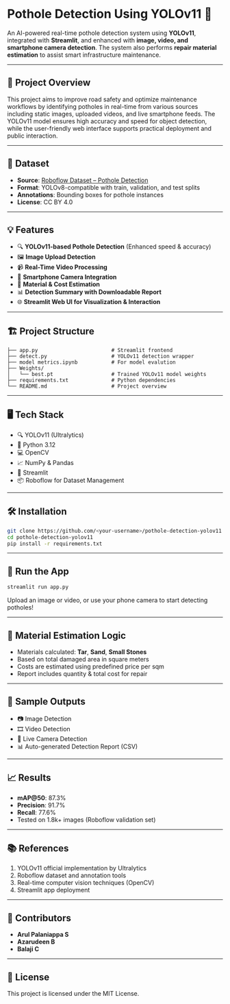 
# Pothole Detection Using YOLOv11 🚧

An AI-powered real-time pothole detection system using **YOLOv11**, integrated with **Streamlit**, and enhanced with **image, video, and smartphone camera detection**. The system also performs **repair material estimation** to assist smart infrastructure maintenance.

---

## 🧠 Project Overview

This project aims to improve road safety and optimize maintenance workflows by identifying potholes in real-time from various sources including static images, uploaded videos, and live smartphone feeds. The YOLOv11 model ensures high accuracy and speed for object detection, while the user-friendly web interface supports practical deployment and public interaction.

---

## 📂 Dataset

- **Source**: [Roboflow Dataset – Pothole Detection](https://universe.roboflow.com/project-ssayl/potholes-detection-d4rma/dataset/1)
- **Format**: YOLOv8-compatible with train, validation, and test splits
- **Annotations**: Bounding boxes for pothole instances
- **License**: CC BY 4.0

---

## 💡 Features

- 🔍 **YOLOv11-based Pothole Detection** (Enhanced speed & accuracy)
- 🖼️ **Image Upload Detection**
- 📹 **Real-Time Video Processing**
- 📱 **Smartphone Camera Integration**
- 📏 **Material & Cost Estimation**
- 📊 **Detection Summary with Downloadable Report**
- 🌐 **Streamlit Web UI for Visualization & Interaction**

---

## 🏗️ Project Structure

```
├── app.py                        # Streamlit frontend
├── detect.py                     # YOLOv11 detection wrapper
├── model metrics.ipynb           # For model evalution
├── Weights/
│   └── best.pt                   # Trained YOLOv11 model weights
├── requirements.txt              # Python dependencies
└── README.md                     # Project overview
```

---

## 🖥️ Tech Stack

- 🔍 YOLOv11 (Ultralytics)
- 🐍 Python 3.12
- 💻 OpenCV
- 📈 NumPy & Pandas
- 🎨 Streamlit
- 📦 Roboflow for Dataset Management

---

## 🛠️ Installation

```bash
git clone https://github.com/<your-username>/pothole-detection-yolov11.git
cd pothole-detection-yolov11
pip install -r requirements.txt
```

---

## 🚀 Run the App

```bash
streamlit run app.py
```

Upload an image or video, or use your phone camera to start detecting potholes!

---

## 📐 Material Estimation Logic

- Materials calculated: **Tar**, **Sand**, **Small Stones**
- Based on total damaged area in square meters
- Costs are estimated using predefined price per sqm
- Report includes quantity & total cost for repair

---

## 📸 Sample Outputs

- 📷 Image Detection
- 🎞️ Video Detection
- 📱 Live Camera Detection
- 📊 Auto-generated Detection Report (CSV)

---

## 📈 Results

- **mAP@50**: 87.3%
- **Precision**: 91.7%
- **Recall**: 77.6%
- Tested on 1.8k+ images (Roboflow validation set)

---

## 📚 References

1. YOLOv11 official implementation by Ultralytics  
2. Roboflow dataset and annotation tools  
3. Real-time computer vision techniques (OpenCV)  
4. Streamlit app deployment  

---

## 🤝 Contributors

- **Arul Palaniappa S**  
- **Azarudeen B**  
- **Balaji C**

---

## 📜 License

This project is licensed under the MIT License.
